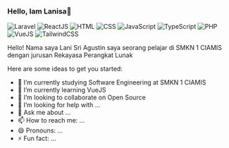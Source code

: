 ### Hello, Iam Lanisa👋

![Laravel](https://img.shields.io/badge/Laravel-Intermediate-red)
![ReactJS](https://img.shields.io/badge/ReactJS-Learning-blue)
![HTML](https://img.shields.io/badge/HTML-Expert-orange)
![CSS](https://img.shields.io/badge/CSS-Intermediate-lightblue)
![JavaScript](https://img.shields.io/badge/JavaScript-Expert-yellow)
![TypeScript](https://img.shields.io/badge/TypeScript-Learning-lightgrey)
![PHP](https://img.shields.io/badge/PHP-Intermediate-grey)
![VueJS](https://img.shields.io/badge/VueJS-Beginer-green)
![TailwindCSS](https://img.shields.io/badge/TailwindCSS-Learning-teal)

Hello! Nama saya Lani Sri Agustin saya seorang pelajar di SMKN 1 CIAMIS dengan jurusan Rekayasa Perangkat Lunak 

Here are some ideas to get you started:

- 🔭 I’m currently studying Software Engineering at SMKN 1 CIAMIS
- 🌱 I’m currently learning VueJS
- 👯 I’m looking to collaborate on Open Source 
- 🤔 I’m looking for help with ...
- 💬 Ask me about ...
- 📫 How to reach me: ...
- 😄 Pronouns: ...
- ⚡ Fun fact: ...
